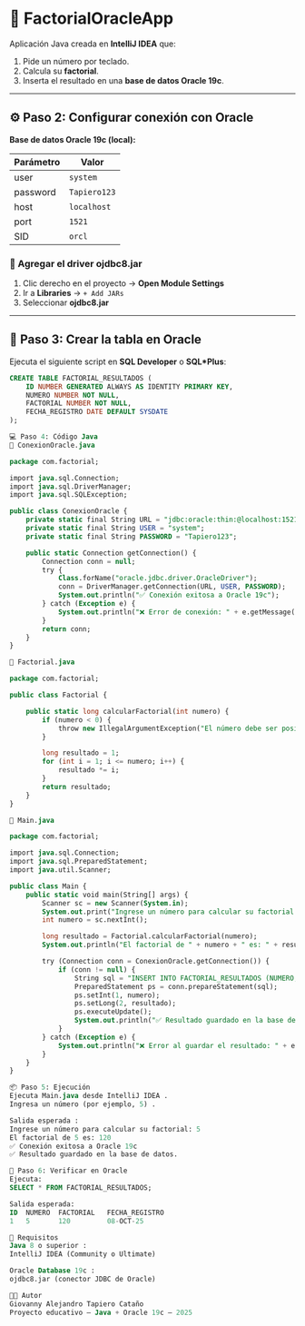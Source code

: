 # 🧮 FactorialOracleApp
Aplicación Java creada en **IntelliJ IDEA** que:

1. Pide un número por teclado.  
2. Calcula su **factorial**.  
3. Inserta el resultado en una **base de datos Oracle 19c**.  

---

## ⚙️ Paso 2: Configurar conexión con Oracle

**Base de datos Oracle 19c (local):**

| Parámetro  | Valor |
|-------------|--------|
| user | `system` |
| password | `Tapiero123` |
| host | `localhost` |
| port | `1521` |
| SID | `orcl` |

### 🔗 Agregar el driver ojdbc8.jar
1. Clic derecho en el proyecto → **Open Module Settings**  
2. Ir a **Libraries** → `+ Add JARs`  
3. Seleccionar **ojdbc8.jar**  

---

## 🧱 Paso 3: Crear la tabla en Oracle

Ejecuta el siguiente script en **SQL Developer** o **SQL*Plus**:

```sql
CREATE TABLE FACTORIAL_RESULTADOS (
    ID NUMBER GENERATED ALWAYS AS IDENTITY PRIMARY KEY,
    NUMERO NUMBER NOT NULL,
    FACTORIAL NUMBER NOT NULL,
    FECHA_REGISTRO DATE DEFAULT SYSDATE
);

💻 Paso 4: Código Java
🔹 ConexionOracle.java

package com.factorial;

import java.sql.Connection;
import java.sql.DriverManager;
import java.sql.SQLException;

public class ConexionOracle {
    private static final String URL = "jdbc:oracle:thin:@localhost:1521:orcl";
    private static final String USER = "system";
    private static final String PASSWORD = "Tapiero123";

    public static Connection getConnection() {
        Connection conn = null;
        try {
            Class.forName("oracle.jdbc.driver.OracleDriver");
            conn = DriverManager.getConnection(URL, USER, PASSWORD);
            System.out.println("✅ Conexión exitosa a Oracle 19c");
        } catch (Exception e) {
            System.out.println("❌ Error de conexión: " + e.getMessage());
        }
        return conn;
    }
}

🔹 Factorial.java

package com.factorial;

public class Factorial {

    public static long calcularFactorial(int numero) {
        if (numero < 0) {
            throw new IllegalArgumentException("El número debe ser positivo.");
        }

        long resultado = 1;
        for (int i = 1; i <= numero; i++) {
            resultado *= i;
        }
        return resultado;
    }
}

🔹 Main.java

package com.factorial;

import java.sql.Connection;
import java.sql.PreparedStatement;
import java.util.Scanner;

public class Main {
    public static void main(String[] args) {
        Scanner sc = new Scanner(System.in);
        System.out.print("Ingrese un número para calcular su factorial: ");
        int numero = sc.nextInt();

        long resultado = Factorial.calcularFactorial(numero);
        System.out.println("El factorial de " + numero + " es: " + resultado);

        try (Connection conn = ConexionOracle.getConnection()) {
            if (conn != null) {
                String sql = "INSERT INTO FACTORIAL_RESULTADOS (NUMERO, FACTORIAL) VALUES (?, ?)";
                PreparedStatement ps = conn.prepareStatement(sql);
                ps.setInt(1, numero);
                ps.setLong(2, resultado);
                ps.executeUpdate();
                System.out.println("✅ Resultado guardado en la base de datos.");
            }
        } catch (Exception e) {
            System.out.println("❌ Error al guardar el resultado: " + e.getMessage());
        }
    }
}

📦 Paso 5: Ejecución
Ejecuta Main.java desde IntelliJ IDEA .
Ingresa un número (por ejemplo, 5) .

Salida esperada :
Ingrese un número para calcular su factorial: 5
El factorial de 5 es: 120
✅ Conexión exitosa a Oracle 19c
✅ Resultado guardado en la base de datos.

🧾 Paso 6: Verificar en Oracle
Ejecuta:
SELECT * FROM FACTORIAL_RESULTADOS;

Salida esperada:
ID	NUMERO	FACTORIAL	FECHA_REGISTRO
1	5	    120	        08-OCT-25

🧰 Requisitos
Java 8 o superior :
IntelliJ IDEA (Community o Ultimate)

Oracle Database 19c :
ojdbc8.jar (conector JDBC de Oracle)

🧑‍💻 Autor
Giovanny Alejandro Tapiero Cataño
Proyecto educativo — Java + Oracle 19c — 2025

